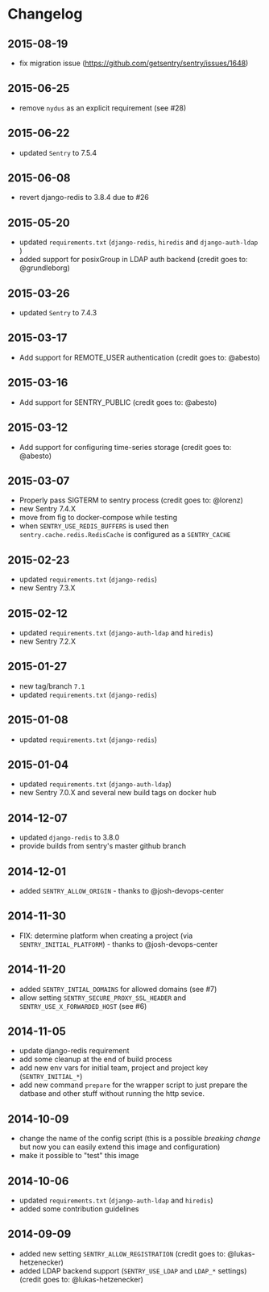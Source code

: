 # Changelog

## 2015-08-19

- fix migration issue (https://github.com/getsentry/sentry/issues/1648)

## 2015-06-25

- remove ``nydus`` as an explicit requirement (see #28)

## 2015-06-22

- updated ``Sentry`` to 7.5.4

## 2015-06-08

- revert django-redis to 3.8.4 due to #26

## 2015-05-20

- updated ``requirements.txt`` (``django-redis``, ``hiredis`` and ``django-auth-ldap`` )
- added support for posixGroup in LDAP auth backend (credit goes to: @grundleborg)

## 2015-03-26

- updated ``Sentry`` to 7.4.3

## 2015-03-17

- Add support for REMOTE_USER authentication (credit goes to: @abesto)

## 2015-03-16

- Add support for SENTRY_PUBLIC (credit goes to: @abesto)

## 2015-03-12

- Add support for configuring time-series storage (credit goes to:
  @abesto)

## 2015-03-07

- Properly pass SIGTERM to sentry process (credit goes to: @lorenz)
- new Sentry 7.4.X
- move from fig to docker-compose while testing
- when ``SENTRY_USE_REDIS_BUFFERS`` is used then ``sentry.cache.redis.RedisCache`` is configured as a ``SENTRY_CACHE``

## 2015-02-23

- updated ``requirements.txt`` (``django-redis``)
- new Sentry 7.3.X

## 2015-02-12

- updated ``requirements.txt`` (``django-auth-ldap`` and ``hiredis``)
- new Sentry 7.2.X

## 2015-01-27

- new tag/branch ``7.1``
- updated ``requirements.txt`` (``django-redis``)

## 2015-01-08

- updated ``requirements.txt`` (``django-redis``)

## 2015-01-04

- updated ``requirements.txt`` (``django-auth-ldap``)
- new Sentry 7.0.X and several new build tags on docker hub

## 2014-12-07

- updated ``django-redis`` to 3.8.0
- provide builds from sentry's master github branch

## 2014-12-01

- added ``SENTRY_ALLOW_ORIGIN`` - thanks to @josh-devops-center

## 2014-11-30

- FIX: determine platform when creating a project (via ``SENTRY_INITIAL_PLATFORM``) - thanks to @josh-devops-center

## 2014-11-20

- added ``SENTRY_INTIAL_DOMAINS`` for allowed domains (see #7)
- allow setting ``SENTRY_SECURE_PROXY_SSL_HEADER`` and ``SENTRY_USE_X_FORWARDED_HOST`` (see #6)

## 2014-11-05

- update django-redis requirement
- add some cleanup at the end of build process
- add new env vars for initial team, project and project key (``SENTRY_INITIAL_*``)
- add new command ``prepare`` for the wrapper script to just prepare the datbase
  and other stuff without running the http sevice.

## 2014-10-09

- change the name of the config script (this is a possible *breaking change*
  but now you can easily extend this image and configuration)
- make it possible to "test" this image

## 2014-10-06

- updated ``requirements.txt`` (``django-auth-ldap`` and ``hiredis``)
- added some contribution guidelines

## 2014-09-09

- added new setting ``SENTRY_ALLOW_REGISTRATION`` (credit goes to: @lukas-hetzenecker)
- added LDAP backend support (``SENTRY_USE_LDAP`` and ``LDAP_*`` settings)
  (credit goes to: @lukas-hetzenecker)


